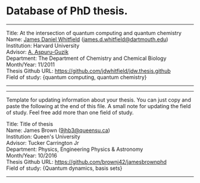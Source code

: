 # Database of PhD thesis.

<!--
Template for updating information about your thesis. You can just copy and paste the following at the end of this file. A small note for updating the field of study. Feel free add more than one field of study. 


Title: Title of thesis
</br>
Name: Firstname Lastname (optional email address)
</br>
Institution: University Name
</br>
Advisor: Firstname Lastname 
</br>
Department: 
</br>
Month/Year: mm/yyyy
</br>
Thesis Github URL: https://github.com/shipofthesis/shipofthesis
</br>
Field of study: {Field_1, Field_2} 
</br>

-->

---

Title: At the intersection of quantum computing and quantum chemistry
</br>
Name: [James Daniel Whitfield](jdwhtifield.com)  (james.d.whitfield@dartmouth.edu)
</br>
Institution: Harvard University
</br>
Advisor: [A. Aspuru-Guzik](https://matter.toronto.edu)
</br>
Department: The Department of Chemistry and Chemical Biology
</br>
Month/Year: 11/2011
</br>
Thesis Github URL: https://github.com/jdwhitfield/jdw.thesis.github
</br>
Field of study: {quantum computing, quantum chemistry} 
</br>

---


---
Template for updating information about your thesis. You can just copy and paste the following at the end of this file. A small note for updating the field of study. Feel free add more than one field of study. 


Title: Title of thesis
</br>
Name: James Brown (9jhb3@queensu.ca)
</br>
Institution: Queen's University
</br>
Advisor: Tucker Carrington Jr
</br>
Department: Physics, Engineering Physics & Astronomy
</br>
Month/Year: 10/2016
</br>
Thesis Github URL: https://github.com/brownj42/jamesbrownphd
</br>
Field of study: {Quantum dynamics, basis sets} 
</br>

---
